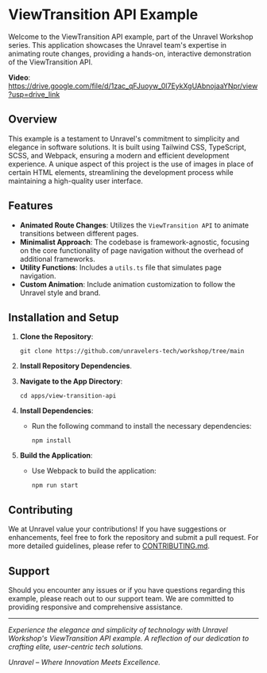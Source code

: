 # ViewTransition API Example

Welcome to the ViewTransition API example, part of the Unravel Workshop series. This application showcases the Unravel team's expertise in animating route changes, providing a hands-on, interactive demonstration of the ViewTransition API.

**Video**: https://drive.google.com/file/d/1zac_qFJuoyw_0l7EykXgUAbnojaaYNpr/view?usp=drive_link

## Overview

This example is a testament to Unravel's commitment to simplicity and elegance in software solutions. It is built using Tailwind CSS, TypeScript, SCSS, and Webpack, ensuring a modern and efficient development experience. A unique aspect of this project is the use of images in place of certain HTML elements, streamlining the development process while maintaining a high-quality user interface.

## Features

- **Animated Route Changes**: Utilizes the `ViewTransition API` to animate transitions between different pages.
- **Minimalist Approach**: The codebase is framework-agnostic, focusing on the core functionality of page navigation without the overhead of additional frameworks.
- **Utility Functions**: Includes a `utils.ts` file that simulates page navigation.
- **Custom Animation**: Include animation customization to follow the Unravel style and brand.

## Installation and Setup

1. **Clone the Repository**:
   ```
   git clone https://github.com/unravelers-tech/workshop/tree/main
   ```
   
2. **Install Repository Dependencies**.

3. **Navigate to the App Directory**:
   ```
   cd apps/view-transition-api
   ```

4. **Install Dependencies**:
    - Run the following command to install the necessary dependencies:
      ```
      npm install
      ```

5. **Build the Application**:
    - Use Webpack to build the application:
      ```
      npm run start
      ```

## Contributing

We at Unravel value your contributions! If you have suggestions or enhancements, feel free to fork the repository and submit a pull request. For more detailed guidelines, please refer to [CONTRIBUTING.md](CONTRIBUTING.md).

## Support

Should you encounter any issues or if you have questions regarding this example, please reach out to our support team. We are committed to providing responsive and comprehensive assistance.

---

*Experience the elegance and simplicity of technology with Unravel Workshop's ViewTransition API example. A reflection of our dedication to crafting elite, user-centric tech solutions.*

*Unravel – Where Innovation Meets Excellence.*
